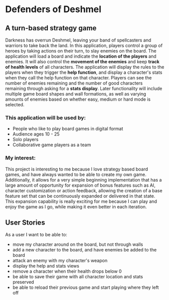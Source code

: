 # Defenders of Deshmel

## A turn-based strategy game

Darkness has overrun Deshmel, leaving your band of spellcasters and warriors to take back the land. 
In this application, players control a group of heroes by taking actions on their turn, to slay enemies
on the board. The application will load a board and indicate the **location of the players** and enemies.
It will also control the **movement of the enemies** and keep **track of health levels** of all characters.
The application will display the rules to the players when they trigger the **help function**, and display a character's
stats when they call the help function on that character. Players can see the number of enemies remaining and the
number of good characters remaining through asking for a **stats display**. Later functionality will include multiple 
game board shapes and wall formations, as well as varying amounts of enemies based on whether easy, medium or hard mode 
is selected.

### This application will be used by:
- People who like to play board games in digital format
- Audience ages 10 - 25
- Solo players
- Collaborative game players as a team

### My interest:
This project is interesting to me because I love strategy based board games, and have always wanted to be able to create
my own game. Additionally, it allows for a very simple beginning implementation that has a large amount of opportunity 
for expansion of bonus features such as AI, character customization or action feedback, allowing the creation of a
base feature set that can be continuously expanded or delivered in that state. This expansion capability is really 
exciting for me because I can play and enjoy the game as I go, while making it even better in each iteration.

## User Stories

As a user I want to be able to:
- move my character around on the board, but not through walls
- add a new character to the board, and have enemies be added to the board
- attack an enemy with my character's weapon
- display the help and stats views
- remove a character when their health drops below 0
- be able to save their game with all character location and stats preserved
- be able to reload their previous game and start playing where they left off